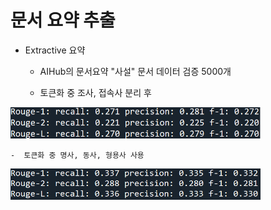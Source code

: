 문서 요약 추출
==============

- Extractive 요약
    - AIHub의 문서요약 "사설" 문서 데이터 검증 5000개 

    - 토큰화 중 조사, 접속사 분리 후 
<img src="model1_평가.png" width="400" height="50"/>

    -  토큰화 중 명사, 동사, 형용사 사용
<img src="model2_평가.png" width="400" height="50"/>

